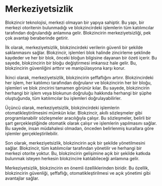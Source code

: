 # Merkeziyetsizlik

Blokzincir teknolojisi, merkezi olmayan bir yapıya sahiptir. Bu yapı, bir merkezi otoritenin bulunmadığı ve blokzincirdeki işlemlerin tüm katılımcılar tarafından doğrulandığı anlamına gelir. Blokzincirin merkeziyetsizliği, pek çok avantajı beraberinde getirir.

İlk olarak, merkeziyetsizlik, blokzincirdeki verilerin güvenli bir şekilde saklanmasını sağlar. Blokzincir, işlemleri blok halinde zincirleme şeklinde kaydeder ve her bir blok, önceki bloğun bilgisine dayanan bir özeti içerir. Bu sayede, blokzincirin bir bloğu değiştirmesi imkansız hale gelir. Bu, blokzincirin güvenliğini arttırır ve manipülasyona karşı korur.

İkinci olarak, merkeziyetsizlik, blokzincirin şeffaflığını artırır. Blokzincirdeki her işlem, her katılımcı tarafından doğrulanır ve blokzincirin her bir bloğu, işlemleri ve blok zincirini tamamen görünür kılar. Bu sayede, blokzincirin herhangi bir işlem veya blokunun doğruluğu hakkında herhangi bir şüphe oluştuğunda, tüm katılımcılar bu işlemleri doğrulayabilirler.

Üçüncü olarak, merkeziyetsizlik, blokzincirdeki işlemlerin otomatikleştirilmesini mümkün kılar. Blokzincir, akıllı sözleşmeler gibi programlanabilir sözleşmeler aracılığıyla çalışır. Bu sözleşmeler, belirli bir şart gerçekleştiğinde otomatik olarak çalışır ve işlemlerin yapılmasını sağlar. Bu sayede, insan müdahalesi olmadan, önceden belirlenmiş kurallara göre işlemler gerçekleştirilebilir.

Son olarak, merkeziyetsizlik, blokzincirin açık bir şekilde yönetilmesini sağlar. Blokzincir, tüm katılımcılar tarafından yönetilir ve herhangi bir merkezi otorite yoktur. Bu, blokzincirin gelişimine açık bir şekilde katkıda bulunmak isteyen herkesin blokzincire katılabileceği anlamına gelir.

Merkeziyetsizlik, blokzincirin en önemli özelliklerinden biridir. Bu özellik, blokzincirin güvenliği, şeffaflığı, otomatikleştirilmesi ve açık yönetimi gibi avantajlar sağlar.